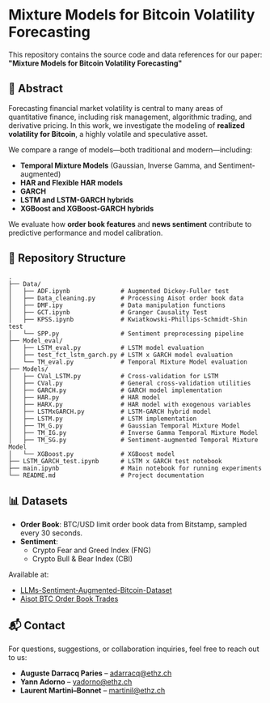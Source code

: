 # Mixture Models for Bitcoin Volatility Forecasting

This repository contains the source code and data references for our paper: **"Mixture Models for Bitcoin Volatility Forecasting"**

## 🧠 Abstract

Forecasting financial market volatility is central to many areas of quantitative finance, including risk management, algorithmic trading, and derivative pricing. In this work, we investigate the modeling of **realized volatility for Bitcoin**, a highly volatile and speculative asset.

We compare a range of models—both traditional and modern—including:

- **Temporal Mixture Models** (Gaussian, Inverse Gamma, and Sentiment-augmented)
-  **HAR and Flexible HAR models**
-   **GARCH**
- **LSTM and LSTM-GARCH hybrids**
- **XGBoost and XGBoost-GARCH hybrids**

We evaluate how **order book features** and **news sentiment** contribute to predictive performance and model calibration.

## 📂 Repository Structure

```
.
├── Data/
│   ├── ADF.ipynb              # Augmented Dickey-Fuller test
│   ├── Data_cleaning.py       # Processing Aisot order book data
│   ├── DMF.ipy                # Data manipulation functions
│   ├── GCT.ipynb              # Granger Causality Test
│   ├── KPSS.ipynb             # Kwiatkowski-Phillips-Schmidt-Shin test
│   └── SPP.py                 # Sentiment preprocessing pipeline
├── Model_eval/
│   ├── LSTM_eval.py           # LSTM model evaluation
│   ├── test_fct_lstm_garch.py # LSTM x GARCH model evaluation
│   └── TM_eval.py             # Temporal Mixture Model evaluation
├── Models/
│   ├── CVal_LSTM.py           # Cross-validation for LSTM
│   ├── CVal.py                # General cross-validation utilities
│   ├── GARCH.py               # GARCH model implementation
│   ├── HAR.py                 # HAR model
│   ├── HARX.py                # HAR model with exogenous variables
│   ├── LSTMxGARCH.py          # LSTM-GARCH hybrid model
│   ├── LSTM.py                # LSTM implementation
│   ├── TM_G.py                # Gaussian Temporal Mixture Model
│   ├── TM_IG.py               # Inverse Gamma Temporal Mixture Model
│   ├── TM_SG.py               # Sentiment-augmented Temporal Mixture Model
│   └── XGBoost.py             # XGBoost model
├── LSTM_GARCH_test.ipynb      # LSTM x GARCH test notebook
├── main.ipynb                 # Main notebook for running experiments
└── README.md                  # Project documentation
```


## 📊 Datasets

- **Order Book**: BTC/USD limit order book data from Bitstamp, sampled every 30 seconds.
- **Sentiment**: 
  - Crypto Fear and Greed Index (FNG)
  - Crypto Bull & Bear Index (CBI)

Available at:
- [LLMs-Sentiment-Augmented-Bitcoin-Dataset](https://huggingface.co/datasets/danilocorsi/LLMs-Sentiment-Augmented-Bitcoin-Dataset)
- [Aisot BTC Order Book Trades](https://huggingface.co/datasets/AisotTechnologies/aisot_btc_lob_trades)
## 📬 Contact

For questions, suggestions, or collaboration inquiries, feel free to reach out to us:

- **Auguste Darracq Paries** – [adarracq@ethz.ch](mailto:adarracq@ethz.ch)
- **Yann Adorno** – [yadorno@ethz.ch](mailto:yadorno@ethz.ch)
- **Laurent Martini–Bonnet** – [martinil@ethz.ch](mailto:martinil@ethz.ch)
